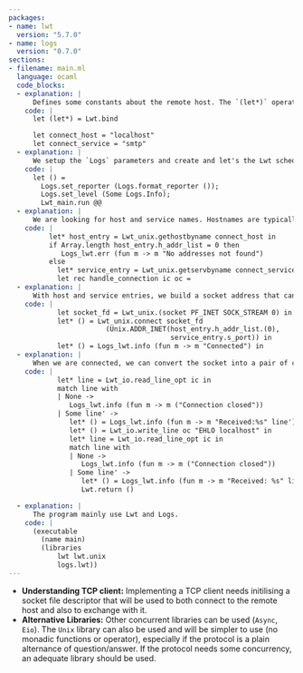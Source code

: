 ```yaml
---
packages:
- name: lwt
  version: "5.7.0"
- name: logs
  version: "0.7.0"
sections:
- filename: main.ml
  language: ocaml
  code_blocks:
  - explanation: |
      Defines some constants about the remote host. The `(let*)` operator permits the chaining of multiple Lwt statements.
    code: |
      let (let*) = Lwt.bind

      let connect_host = "localhost"
      let connect_service = "smtp"
  - explanation: |
      We setup the `Logs` parameters and create and let's the Lwt schedules the following instructions.
    code: |
      let () =
        Logs.set_reporter (Logs.format_reporter ());
        Logs.set_level (Some Logs.Info);
        Lwt_main.run @@
  - explanation: |
      We are looking for host and service names. Hostnames are typically resolved with the `/etc/host` and DNS while service names are typically resolved with `/etc/services`. Service names are bound to port numbers. (Note: `gethostbyname` and `getservbyname` raise an exception if the host or service is not found). 
    code: |
          let* host_entry = Lwt_unix.gethostbyname connect_host in
          if Array.length host_entry.h_addr_list = 0 then
             Logs_lwt.err (fun m -> m "No addresses not found")
          else
            let* service_entry = Lwt_unix.getservbyname connect_service "tcp" in
	        let rec handle_connection ic oc =
  - explanation: |
	  With host and service entries, we build a socket address that can be used to connect a distant host. Note: between the socket creation and its usage by `connect`, it is possible to set some options (`setsockopt`, `bind`).
    code: |
            let socket_fd = Lwt_unix.(socket PF_INET SOCK_STREAM 0) in
            let* () = Lwt_unix.connect socket_fd
                        (Unix.ADDR_INET(host_entry.h_addr_list.(0),
                                        service_entry.s_port)) in
            let* () = Logs_lwt.info (fun m -> m "Connected") in
  - explanation: |
	  When we are connected, we can convert the socket into a pair of channels and use the available functions that deal with them.
    code: | 
            let* line = Lwt_io.read_line_opt ic in
            match line with
            | None ->
               Logs_lwt.info (fun m -> m ("Connection closed"))
            | Some line' ->
               let* () = Logs_lwt.info (fun m -> m "Received:%s" line') in
               let* () = Lwt_io.write_line oc "EHLO localhost" in
               let* line = Lwt_io.read_line_opt ic in
               match line with
               | None ->
                  Logs_lwt.info (fun m -> m ("Connection closed"))
               | Some line' ->
                  let* () = Logs_lwt.info (fun m -> m "Received: %s" line') in
                  Lwt.return ()

  - explanation: |
      The program mainly use Lwt and Logs.
    code: |
      (executable
        (name main)
        (libraries
            lwt lwt.unix
            logs.lwt))
---
```


- **Understanding TCP client:** Implementing a TCP client needs initilising a socket file descriptor that will be used to both connect to the remote host and also to exchange with it.
- **Alternative Libraries:** Other concurrent libraries can be used (`Async`, `Eio`). The `Unix` library can also be used and will be simpler to use (no monadic functions or operator), especially if the protocol is a plain alternance of question/answer. If the protocol needs some concurrency, an adequate library should be used.
